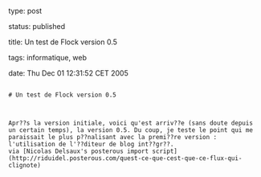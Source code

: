 type: post
status: published
title: Un test de Flock version 0.5
tags: informatique, web
date: Thu Dec 01 12:31:52 CET 2005
~~~~~~
# Un test de Flock version 0.5

Apr??s la version initiale, voici qu'est arriv??e (sans doute depuis un certain temps), la version 0.5. Du coup, je teste le point qui me paraissait le plus p??nalisant avec la premi??re version : l'utilisation de l'??diteur de blog int??gr??.  
via [Nicolas Delsaux's posterous import script](http://riduidel.posterous.com/quest-ce-que-cest-que-ce-flux-qui-clignote)